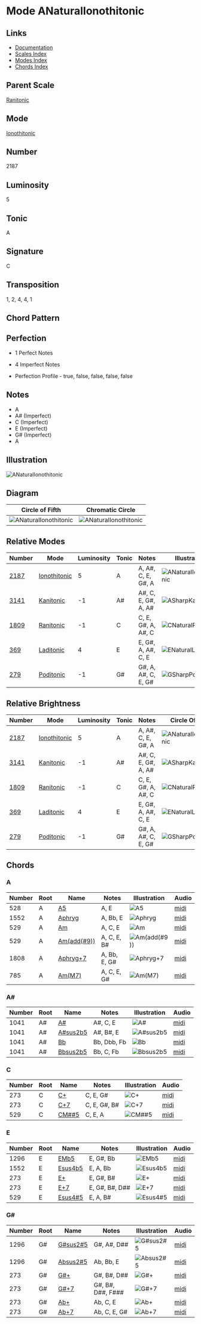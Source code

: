 # Mode ANaturalIonothitonic

## Links

- [Documentation](README.md)
- [Scales Index](Scales.md)
- [Modes Index](Modes.md)
- [Chords Index](Chords.md)

## Parent Scale

[Ranitonic](ScaleRanitonic.md)

## Mode

[Ionothitonic](ModeIonothitonic.md)

## Number

2187

## Luminosity

5

## Tonic

A

## Signature

C

## Transposition

1, 2, 4, 4, 1

## Chord Pattern



## Perfection

 - 1 Perfect Notes

 - 4 Imperfect Notes

 - Perfection Profile - true, false, false, false, false

## Notes

- A
- A# (Imperfect)
- C (Imperfect)
- E (Imperfect)
- G# (Imperfect)
- A

## Illustration

![ANaturalIonothitonic](ModeANaturalIonothitonic.png)

## Diagram

| Circle of Fifth | Chromatic Circle |
|-----------------|------------------|
| ![ANaturalIonothitonic](CircleOfFifthModeANaturalIonothitonic.svg) | ![ANaturalIonothitonic](ChromaticCircleModeANaturalIonothitonic.svg) |
## Relative Modes

| Number | Mode | Luminosity | Tonic | Notes | Illustration |
|--------|------|------------|-------|-------|--------------|
| [2187](https://ianring.com/musictheory/scales/2187) | [Ionothitonic](ModeIonothitonic.md) | 5 | A | A, A#, C, E, G#, A | ![ANaturalIonothitonic](ModeANaturalIonothitonic.png) |
| [3141](https://ianring.com/musictheory/scales/3141) | [Kanitonic](ModeKanitonic.md) | -1 | A# | A#, C, E, G#, A, A# | ![ASharpKanitonic](ModeASharpKanitonic.png) |
| [1809](https://ianring.com/musictheory/scales/1809) | [Ranitonic](ModeRanitonic.md) | -1 | C | C, E, G#, A, A#, C | ![CNaturalRanitonic](ModeCNaturalRanitonic.png) |
| [369](https://ianring.com/musictheory/scales/369) | [Laditonic](ModeLaditonic.md) | 4 | E | E, G#, A, A#, C, E | ![ENaturalLaditonic](ModeENaturalLaditonic.png) |
| [279](https://ianring.com/musictheory/scales/279) | [Poditonic](ModePoditonic.md) | -1 | G# | G#, A, A#, C, E, G# | ![GSharpPoditonic](ModeGSharpPoditonic.png) |
## Relative Brightness

| Number | Mode | Luminosity | Tonic | Notes | Circle Of Fifth | Chromatic Circle |
|--------|------|------------|-------|-------|-----------------|------------------|
| [2187](https://ianring.com/musictheory/scales/2187) | [Ionothitonic](ModeIonothitonic.md) | 5 | A | A, A#, C, E, G#, A | ![ANaturalIonothitonic](CircleOfFifthModeANaturalIonothitonic.svg) | ![ANaturalIonothitonic](ChromaticCircleModeANaturalIonothitonic.svg) |
| [3141](https://ianring.com/musictheory/scales/3141) | [Kanitonic](ModeKanitonic.md) | -1 | A# | A#, C, E, G#, A, A# | ![ASharpKanitonic](CircleOfFifthModeASharpKanitonic.svg) | ![ASharpKanitonic](ChromaticCircleModeASharpKanitonic.svg) |
| [1809](https://ianring.com/musictheory/scales/1809) | [Ranitonic](ModeRanitonic.md) | -1 | C | C, E, G#, A, A#, C | ![CNaturalRanitonic](CircleOfFifthModeCNaturalRanitonic.svg) | ![CNaturalRanitonic](ChromaticCircleModeCNaturalRanitonic.svg) |
| [369](https://ianring.com/musictheory/scales/369) | [Laditonic](ModeLaditonic.md) | 4 | E | E, G#, A, A#, C, E | ![ENaturalLaditonic](CircleOfFifthModeENaturalLaditonic.svg) | ![ENaturalLaditonic](ChromaticCircleModeENaturalLaditonic.svg) |
| [279](https://ianring.com/musictheory/scales/279) | [Poditonic](ModePoditonic.md) | -1 | G# | G#, A, A#, C, E, G# | ![GSharpPoditonic](CircleOfFifthModeGSharpPoditonic.svg) | ![GSharpPoditonic](ChromaticCircleModeGSharpPoditonic.svg) |

## Chords

### A

| Number | Root | Name | Notes | Illustration | Audio |
|--------|------|------|-------|--------------|-------|
| 528 | A | [A5](ChordANaturalPowerChord.md) | A, E | ![A5](ChordANaturalPowerChordRootPosition.png) | [midi](ChordANaturalPowerChordRootPosition.mid) |
| 1552 | A | [Aphryg](ChordANaturalPhrygian.md) | A, Bb, E | ![Aphryg](ChordANaturalPhrygianRootPosition.png) | [midi](ChordANaturalPhrygianRootPosition.mid) |
| 529 | A | [Am](ChordANaturalMinor.md) | A, C, E | ![Am](ChordANaturalMinorRootPosition.png) | [midi](ChordANaturalMinorRootPosition.mid) |
| 529 | A | [Am(add(#9))](ChordANaturalMinorAddSharpNinth.md) | A, C, E, B# | ![Am(add(#9))](ChordANaturalMinorAddSharpNinthRootPosition.png) | [midi](ChordANaturalMinorAddSharpNinthRootPosition.mid) |
| 1808 | A | [Aphryg+7](ChordANaturalPhrygianAddSeventh.md) | A, Bb, E, G# | ![Aphryg+7](ChordANaturalPhrygianAddSeventhRootPosition.png) | [midi](ChordANaturalPhrygianAddSeventhRootPosition.mid) |
| 785 | A | [Am(M7)](ChordANaturalMinorMajorSeventh.md) | A, C, E, G# | ![Am(M7)](ChordANaturalMinorMajorSeventhRootPosition.png) | [midi](ChordANaturalMinorMajorSeventhRootPosition.mid) |

### A#

| Number | Root | Name | Notes | Illustration | Audio |
|--------|------|------|-------|--------------|-------|
| 1041 | A# | [A#](ChordASharpDiminishedFlatThird.md) | A#, C, E | ![A#](ChordASharpDiminishedFlatThirdRootPosition.png) | [midi](ChordASharpDiminishedFlatThirdRootPosition.mid) |
| 1041 | A# | [A#sus2b5](ChordASharpSuspendedSecondFlatFifth.md) | A#, B#, E | ![A#sus2b5](ChordASharpSuspendedSecondFlatFifthRootPosition.png) | [midi](ChordASharpSuspendedSecondFlatFifthRootPosition.mid) |
| 1041 | A# | [Bb](ChordBFlatDiminishedFlatThird.md) | Bb, Dbb, Fb | ![Bb](ChordBFlatDiminishedFlatThirdRootPosition.png) | [midi](ChordBFlatDiminishedFlatThirdRootPosition.mid) |
| 1041 | A# | [Bbsus2b5](ChordBFlatSuspendedSecondFlatFifth.md) | Bb, C, Fb | ![Bbsus2b5](ChordBFlatSuspendedSecondFlatFifthRootPosition.png) | [midi](ChordBFlatSuspendedSecondFlatFifthRootPosition.mid) |

### C

| Number | Root | Name | Notes | Illustration | Audio |
|--------|------|------|-------|--------------|-------|
| 273 | C | [C+](ChordCNaturalAugmented.md) | C, E, G# | ![C+](ChordCNaturalAugmentedRootPosition.png) | [midi](ChordCNaturalAugmentedRootPosition.mid) |
| 273 | C | [C+7](ChordCNaturalAugmentedAugmentedSeventh.md) | C, E, G#, B# | ![C+7](ChordCNaturalAugmentedAugmentedSeventhRootPosition.png) | [midi](ChordCNaturalAugmentedAugmentedSeventhRootPosition.mid) |
| 529 | C | [CM##5](ChordCNaturalMajorDoubleSharpFifth.md) | C, E, A | ![CM##5](ChordCNaturalMajorDoubleSharpFifthRootPosition.png) | [midi](ChordCNaturalMajorDoubleSharpFifthRootPosition.mid) |

### E

| Number | Root | Name | Notes | Illustration | Audio |
|--------|------|------|-------|--------------|-------|
| 1296 | E | [EMb5](ChordENaturalMajorFlatFifth.md) | E, G#, Bb | ![EMb5](ChordENaturalMajorFlatFifthRootPosition.png) | [midi](ChordENaturalMajorFlatFifthRootPosition.mid) |
| 1552 | E | [Esus4b5](ChordENaturalSuspendedFourthFlatFifth.md) | E, A, Bb | ![Esus4b5](ChordENaturalSuspendedFourthFlatFifthRootPosition.png) | [midi](ChordENaturalSuspendedFourthFlatFifthRootPosition.mid) |
| 273 | E | [E+](ChordENaturalAugmented.md) | E, G#, B# | ![E+](ChordENaturalAugmentedRootPosition.png) | [midi](ChordENaturalAugmentedRootPosition.mid) |
| 273 | E | [E+7](ChordENaturalAugmentedAugmentedSeventh.md) | E, G#, B#, D## | ![E+7](ChordENaturalAugmentedAugmentedSeventhRootPosition.png) | [midi](ChordENaturalAugmentedAugmentedSeventhRootPosition.mid) |
| 529 | E | [Esus4#5](ChordENaturalSuspendedFourthSharpFifth.md) | E, A, B# | ![Esus4#5](ChordENaturalSuspendedFourthSharpFifthRootPosition.png) | [midi](ChordENaturalSuspendedFourthSharpFifthRootPosition.mid) |

### G#

| Number | Root | Name | Notes | Illustration | Audio |
|--------|------|------|-------|--------------|-------|
| 1296 | G# | [G#sus2#5](ChordGSharpSuspendedSecondSharpFifth.md) | G#, A#, D## | ![G#sus2#5](ChordGSharpSuspendedSecondSharpFifthRootPosition.png) | [midi](ChordGSharpSuspendedSecondSharpFifthRootPosition.mid) |
| 1296 | G# | [Absus2#5](ChordAFlatSuspendedSecondSharpFifth.md) | Ab, Bb, E | ![Absus2#5](ChordAFlatSuspendedSecondSharpFifthRootPosition.png) | [midi](ChordAFlatSuspendedSecondSharpFifthRootPosition.mid) |
| 273 | G# | [G#+](ChordGSharpAugmented.md) | G#, B#, D## | ![G#+](ChordGSharpAugmentedRootPosition.png) | [midi](ChordGSharpAugmentedRootPosition.mid) |
| 273 | G# | [G#+7](ChordGSharpAugmentedAugmentedSeventh.md) | G#, B#, D##, F### | ![G#+7](ChordGSharpAugmentedAugmentedSeventhRootPosition.png) | [midi](ChordGSharpAugmentedAugmentedSeventhRootPosition.mid) |
| 273 | G# | [Ab+](ChordAFlatAugmented.md) | Ab, C, E | ![Ab+](ChordAFlatAugmentedRootPosition.png) | [midi](ChordAFlatAugmentedRootPosition.mid) |
| 273 | G# | [Ab+7](ChordAFlatAugmentedAugmentedSeventh.md) | Ab, C, E, G# | ![Ab+7](ChordAFlatAugmentedAugmentedSeventhRootPosition.png) | [midi](ChordAFlatAugmentedAugmentedSeventhRootPosition.mid) |

